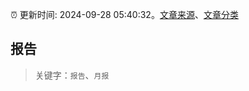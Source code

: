 :alarm_clock: 更新时间: 2024-09-28 05:40:32。[文章来源](/README.md)、[文章分类](/TAGS.md)

## 报告


> 关键字：`报告`、`月报`



